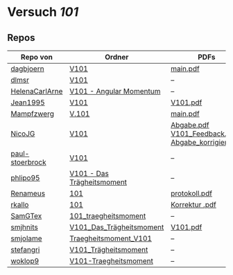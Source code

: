 # Versuch *101*

## Repos

|                 Repo von                 |                                                                         Ordner                                                                         |                                                                                                                                                                                                                         PDFs                                                                                                                                                                                                                          |
|------------------------------------------|--------------------------------------------------------------------------------------------------------------------------------------------------------|-------------------------------------------------------------------------------------------------------------------------------------------------------------------------------------------------------------------------------------------------------------------------------------------------------------------------------------------------------------------------------------------------------------------------------------------------------|
|[dagbjoern](../repo/dagbjoern)            |[V101](https://github.com/dagbjoern/AP-Physik/tree/master/V101)                                                                                         |[main.pdf](https://docs.google.com/viewer?url=https://raw.githubusercontent.com/dagbjoern/AP-Physik/master/V101/main.pdf)                                                                                                                                                                                                                                                                                                                              |
|[dlmsr](../repo/dlmsr)                    |[V101](https://github.com/dlmsr/praktikum/tree/master/V101)                                                                                             |–                                                                                                                                                                                                                                                                                                                                                                                                                                                      |
|[HelenaCarlArne](../repo/HelenaCarlArne)  |[V101 - Angular Momentum](https://github.com/HelenaCarlArne/ProtokolleAP/tree/master/V101%20-%20Angular%20Momentum)                                     |–                                                                                                                                                                                                                                                                                                                                                                                                                                                      |
|[Jean1995](../repo/Jean1995)              |[V101](https://github.com/Jean1995/Praktikum/tree/master/V101)                                                                                          |[V101.pdf](https://docs.google.com/viewer?url=https://raw.githubusercontent.com/Jean1995/Praktikum/master/Protokolle_Fertig/V101.pdf)                                                                                                                                                                                                                                                                                                                  |
|[Mampfzwerg](../repo/Mampfzwerg)          |[V.101](https://github.com/Mampfzwerg/Praktikum/tree/master/V.101)                                                                                      |[main.pdf](https://docs.google.com/viewer?url=https://raw.githubusercontent.com/Mampfzwerg/Praktikum/master/V.101/latex-template/main.pdf)                                                                                                                                                                                                                                                                                                             |
|[NicoJG](../repo/NicoJG)                  |[V101](https://github.com/NicoJG/Anfaengerpraktikum/tree/master/V101)                                                                                   |[Abgabe.pdf](https://docs.google.com/viewer?url=https://raw.githubusercontent.com/NicoJG/Anfaengerpraktikum/master/V101/Abgabe.pdf)<br/>[V101_Feedback.pdf](https://docs.google.com/viewer?url=https://raw.githubusercontent.com/NicoJG/Anfaengerpraktikum/master/V101/V101_Feedback.pdf)<br/>[Abgabe_korrigiert.pdf](https://docs.google.com/viewer?url=https://raw.githubusercontent.com/NicoJG/Anfaengerpraktikum/master/V101/Abgabe_korrigiert.pdf)|
|[paul-stoerbrock](../repo/paul-stoerbrock)|[V101](https://github.com/paul-stoerbrock/Praktikum/tree/master/V101)                                                                                   |–                                                                                                                                                                                                                                                                                                                                                                                                                                                      |
|[phlipo95](../repo/phlipo95)              |[V101 - Das Trägheitsmoment](https://github.com/phlipo95/AP-Praktikum/tree/master/V101%20-%20Das%20Tr%C3%A4gheitsmoment)                                |–                                                                                                                                                                                                                                                                                                                                                                                                                                                      |
|[Renameus](../repo/Renameus)              |[101](https://github.com/Renameus/PhysikPraktikum1/tree/master/Versuche/101)                                                                            |[protokoll.pdf](https://docs.google.com/viewer?url=https://raw.githubusercontent.com/Renameus/PhysikPraktikum1/master/Versuche/101/protokoll.pdf)                                                                                                                                                                                                                                                                                                      |
|[rkallo](../repo/rkallo)                  |[101](https://github.com/rkallo/APWS1718/tree/master/101)                                                                                               |[Korrektur .pdf](https://docs.google.com/viewer?url=https://raw.githubusercontent.com/rkallo/APWS1718/master/101/Korrektur%20.pdf)                                                                                                                                                                                                                                                                                                                     |
|[SamGTex](../repo/SamGTex)                |[101_traegheitsmoment](https://github.com/SamGTex/Physik_Praktikum_Samuel_Max/tree/master/101_traegheitsmoment)                                         |–                                                                                                                                                                                                                                                                                                                                                                                                                                                      |
|[smjhnits](../repo/smjhnits)              |[V101_Das_Trägheitsmoment](https://github.com/smjhnits/Praktikum_TU_D_16-17/tree/master/Anf%C3%A4ngerpraktikum/Protokolle/V101_Das_Tr%C3%A4gheitsmoment)|[V101.pdf](https://docs.google.com/viewer?url=https://raw.githubusercontent.com/smjhnits/Praktikum_TU_D_16-17/master/Anf%C3%A4ngerpraktikum/Fertige%20Protokolle/V101.pdf)                                                                                                                                                                                                                                                                             |
|[smjolame](../repo/smjolame)              |[Traegheitsmoment_V101](https://github.com/smjolame/Praktikum_1/tree/master/Traegheitsmoment_V101)                                                      |–                                                                                                                                                                                                                                                                                                                                                                                                                                                      |
|[stefangri](../repo/stefangri)            |[V101_Trägheitsmoment](https://github.com/stefangri/s_s_productions/tree/master/PHY341/V101_Tr%C3%A4gheitsmoment)                                       |–                                                                                                                                                                                                                                                                                                                                                                                                                                                      |
|[woklop9](../repo/woklop9)                |[V101-Traegheitsmoment](https://github.com/woklop9/Anfaengerpraktikum/tree/master/V101-Traegheitsmoment)                                                |–                                                                                                                                                                                                                                                                                                                                                                                                                                                      |
